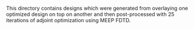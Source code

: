This directory contains designs which were generated from overlaying one optimized design on top on another and then post-processed with 25 iterations of adjoint optimization using MEEP FDTD.
